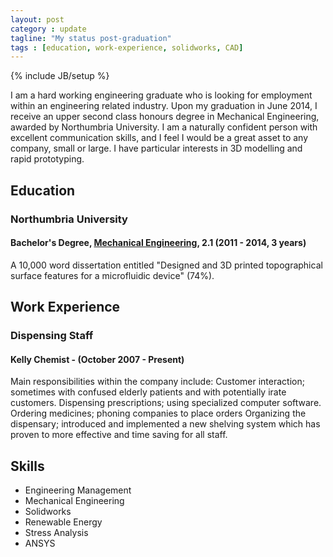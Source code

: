```yaml
---
layout: post
category : update
tagline: "My status post-graduation"
tags : [education, work-experience, solidworks, CAD]
---
```

{% include JB/setup %}

I am a hard working engineering graduate who is looking for employment within an engineering related industry. Upon my graduation in June 2014, I receive an upper second class honours degree in Mechanical Engineering, awarded by Northumbria University. I am a naturally confident person with excellent communication skills, and I feel I would be a great asset to any company, small or large. I have particular interests in 3D modelling and rapid prototyping.

## Education

### Northumbria University

#### Bachelor's Degree, [Mechanical Engineering][mecheng], 2.1 (2011 - 2014, 3 years)

A 10,000 word dissertation entitled "Designed and 3D printed topographical surface features for a microfluidic device" (74%).

## Work Experience

### Dispensing Staff

#### Kelly Chemist - (October 2007 - Present)

Main responsibilities within the company include:
Customer interaction; sometimes with confused elderly patients and with potentially irate customers.
Dispensing prescriptions; using specialized computer software.
Ordering medicines; phoning companies to place orders
Organizing the dispensary; introduced and implemented a new shelving system which has proven to more effective and time saving for all staff.

## Skills

<ul class="list-inline">
    <li class="text-primary">Engineering Management</li>
    <li class="text-success>Mechanics</li>
    <li class="text-primary">Mechanical Engineering</li>
    <li class="text-success>Thermodynamics</li>
    <li class="text-primary">Solidworks</li>
    <li class="text-success>CAD</li>
    <li class="text-primary">Renewable Energy</li>
    <li class="text-success>Energy Efficiency</li>
    <li class="text-primary">Stress Analysis</li>
    <li class="text-success>Heat Transfer</li>
    <li class="text-primary">ANSYS</li>
</ul>

[mecheng]: http://www.northumbria.ac.uk/study-at-northumbria/courses/mechanical-engineering-uusmee1/ "Mechanical Engineering BEng (Hons)"